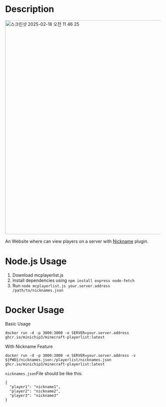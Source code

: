 # Description
<img width="690" alt="스크린샷 2025-02-18 오전 11 46 25" src="https://github.com/user-attachments/assets/a95d816a-e3b6-4781-85c9-e001ef76002f" />

An Website where can view players on a server with [Nickname](https://github.com/minichip3/minecraft-nickname/) plugin.

# Node.js Usage
1. Download mcplayerlist.js
2. Install dependencies using `npm install express node-fetch`
3. Run `node mcplayerlist.js your.server.address /path/to/nicknames.json`

# Docker Usage
Basic Usage
```
docker run -d -p 3000:3000 -e SERVER=your.server.address ghcr.io/minichip3/minecraft-playerlist:latest
```

With Nickname Feature
```
docker run -d -p 3000:3000 -e SERVER=your.server.address -v ${PWD}/nicknames.json:/playerlist/nicknames.json ghcr.io/minichip3/minecraft-playerlist:latest
```
`nicknames.json`File should be like this:
```
{
  "player1": "nickname1",
  "player2": "nickname2",
  "player3": "nickname3"
}
```
